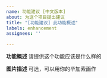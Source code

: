 ```yaml
---
name: 功能建议 [中文版本]
about: 为这个项目提出建议
title: "[功能建议] 此功能概述"
labels: enhancement
assignees: ''

---
```


**功能概述**
请提供这个功能应该是什么样的

**图片描述**
可选，可以用你的毕加索画作

